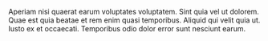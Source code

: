 Aperiam nisi quaerat earum voluptates voluptatem. Sint quia vel ut dolorem. Quae est quia beatae et rem enim quasi temporibus. Aliquid qui velit quia ut. Iusto ex et occaecati. Temporibus odio dolor error sunt nesciunt earum.